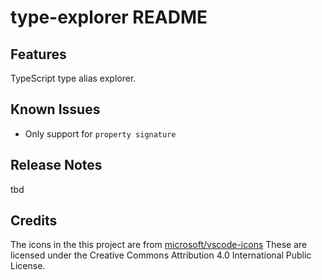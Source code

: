 # type-explorer README

## Features

TypeScript type alias explorer.

## Known Issues

- Only support for `property signature`

## Release Notes

tbd

## Credits

The icons in the this project are from [microsoft/vscode-icons](https://github.com/microsoft/vscode-icons)
These are licensed under the Creative Commons Attribution 4.0 International Public License.
